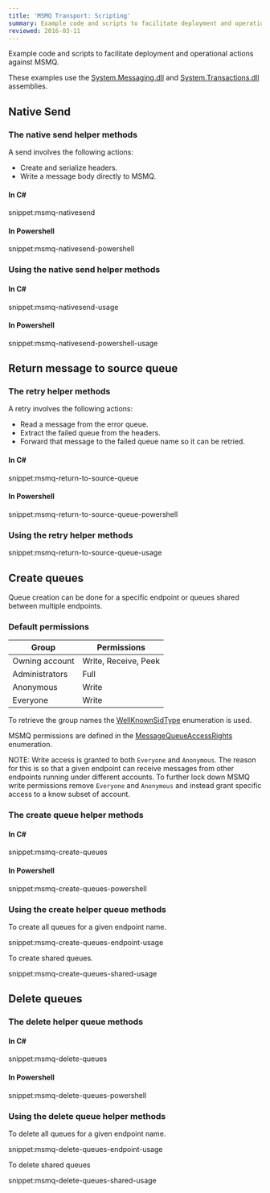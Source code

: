 ```yaml
---
title: 'MSMQ Transport: Scripting'
summary: Example code and scripts to facilitate deployment and operational actions against MSMQ.
reviewed: 2016-03-11
---
```


Example code and scripts to facilitate deployment and operational actions against MSMQ.

These examples use the [System.Messaging.dll](https://msdn.microsoft.com/en-us/library/System.Messaging.aspx) and [System.Transactions.dll](https://msdn.microsoft.com/en-us/library/system.transactions.aspx) assemblies.


## Native Send


### The native send helper methods

A send involves the following actions:

 * Create and serialize headers.
 * Write a message body directly to MSMQ.


#### In C&#35;

snippet:msmq-nativesend

#### In Powershell

snippet:msmq-nativesend-powershell

### Using the native send helper methods

#### In C&#35;

snippet:msmq-nativesend-usage

#### In Powershell

snippet:msmq-nativesend-powershell-usage

## Return message to source queue


### The retry helper methods

A retry involves the following actions:

 * Read a message from the error queue.
 * Extract the failed queue from the headers.
 * Forward that message to the failed queue name so it can be retried.


#### In C&#35;

snippet:msmq-return-to-source-queue


#### In Powershell

snippet:msmq-return-to-source-queue-powershell


### Using the retry helper methods

snippet:msmq-return-to-source-queue-usage


## Create queues

Queue creation can be done for a specific endpoint or queues shared between multiple endpoints.


### Default permissions

| Group | Permissions |
|---|---|
| Owning account | Write, Receive, Peek |
| Administrators | Full |
| Anonymous | Write  |
| Everyone | Write |

To retrieve the group names the [WellKnownSidType](https://msdn.microsoft.com/en-us/library/system.security.principal.wellknownsidtype.aspx) enumeration is used.

MSMQ permissions are defined in the [MessageQueueAccessRights](https://msdn.microsoft.com/en-us/library/system.messaging.messagequeueaccessrights.aspx) enumeration.

NOTE: Write access is granted to both `Everyone` and `Anonymous`. The reason for this is so that a given endpoint can receive messages from other endpoints running under different accounts. To further lock down MSMQ write permissions remove `Everyone` and `Anonymous` and instead grant specific access to a know subset of account.


### The create queue helper methods


#### In C&#35;

snippet:msmq-create-queues


#### In Powershell

snippet:msmq-create-queues-powershell


### Using the create helper queue methods

To create all queues for a given endpoint name.

snippet:msmq-create-queues-endpoint-usage

To create shared queues.

snippet:msmq-create-queues-shared-usage


## Delete queues


### The delete helper queue methods


#### In C&#35;

snippet:msmq-delete-queues


#### In Powershell

snippet:msmq-delete-queues-powershell


### Using the delete queue helper methods

To delete all queues for a given endpoint name.

snippet:msmq-delete-queues-endpoint-usage

To delete shared queues

snippet:msmq-delete-queues-shared-usage